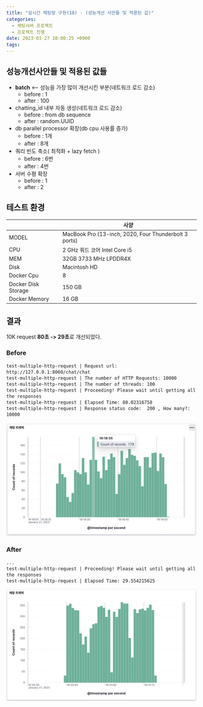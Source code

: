 ```yaml
---
title: "실시간 채팅방 구현(18) - (성능개선 사안들 및 적용된 값)"
categories:
  - 채팅서버 프로젝트
  - 프로젝트 진행
date: 2023-01-27 10:00:25 +0900
tags:
---
```


## 성능개선사안들 및 적용된 값들
* **batch** <-- 성능을 가장 많이 개선시킨 부분(네트워크 로드 감소)
  * before : 1
  * after : 100
* chatting_id 내부 자동 생성(네트워크 로드 감소)
  * before : from db sequence
  * after : random.UUID
* db parallel processor 확장(db cpu 사용률 증가)
  * before : 1개
  * after : 8개
* 쿼리 빈도 축소( 최적화 + lazy fetch )
  * before : 6번
  * after : 4번
* 서버 수평 확장
  * before : 1
  * after : 2

## 테스트 환경

|                     | 사양                                                    | 
|---------------------|-------------------------------------------------------|
| MODEL               | MacBook Pro (13-inch, 2020, Four Thunderbolt 3 ports) |
| CPU                 | 2 GHz 쿼드 코어 Intel Core i5                             |
| MEM                 | 32GB 3733 MHz LPDDR4X                                 |
| Disk                | Macintosh HD                                          |
| Docker Cpu          | 8                                                     |
| Docker Disk Storage | 150 GB                                                |
| Docker Memory       | 16 GB                                                 |

## 결과
10K request **80초 -> 29초**로 개선되었다.

### Before
```
test-multiple-http-request | Request url: http://127.0.0.1:8060/chat/chat
test-multiple-http-request | The number of HTTP Requests: 10000
test-multiple-http-request | The number of threads: 100
test-multiple-http-request | Proceeding! Please wait until getting all the responses
test-multiple-http-request | Elapsed Time: 80.02316758
test-multiple-http-request | Response status code:  200 , How many?:  10000
```

![img](../../assets/img/db/2.png)

### After
```
...
test-multiple-http-request | Proceeding! Please wait until getting all the responses
test-multiple-http-request | Elapsed Time: 29.554215625
```

![img](../../assets/img/db/8.png)